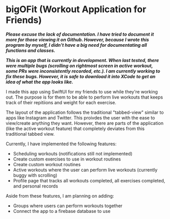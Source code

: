 # bigOFit (Workout Application for Friends)

***Please excuse the lack of documentation. I have tried to document it more for those viewing it on Github.  However, because I wrote this program by myself, I didn't have a big need for documentating all functions and classes.***

***This is an app that is currently in development.  When last tested, there were multiple bugs (scrolling on rightmost screen in active workout, some PRs were inconsistently recorded, etc.).  I am currently working to fix these bugs.  However, it is safe to download it into XCode to get an idea of what the app looks like.***

I made this app using SwiftUI for my friends to use while they're working out.  The purpose is for them to be able to perform live workouts that keeps track of their repitiions and weight for each exercise.  

The layout of the application follows the traditional "tabbed-view" similar to apps like Instagram and Twitter.  This proivdes the user with the ease to view/create anything they want.  However, there are parts of the application (like the active workout feature) that completely deviates from this traditional tabbed view.

Currently, I have implemented the following features:
- Scheduling workouts (notifications still not implemented)
- Create custom exercises to use in workout routines
- Create custom workout routines
- Active workouts where the user can perform live workouts (currently buggy with scrolling)
- Profile page that tracks all workouts completed, all exercises completed, and personal records

Aside from these features, I am planning on adding:
- Groups where users can perform workouts together
- Connect the app to a firebase database to use
